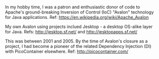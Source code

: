 In my hobby time, I was a patron and enthusiastic donor of code to Apache's ground-breaking Inversion of Control (IoC) "Avalon" technology for Java applications. Ref: https://en.wikipedia.org/wiki/Apache_Avalon 

My own Avalon using projects inclued Jesktop - a desktop OS-alike layer for Java. Refs: http://jesktop.sf.net/ and http://jesktopapps.sf.net/

This was between 2001 and 2005. By the time of Avalon's closure as a project, I had become a pioneer of the related Dependency Injection (DI) with PicoContainer elsewhere. Ref: http://picocontainer.com/
